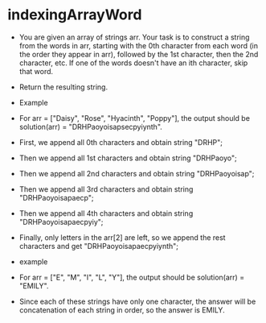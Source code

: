 # indexingArrayWord
- You are given an array of strings arr. Your task is to construct a string from the words in arr, starting with the 0th character from each word (in the order they appear in arr), followed by the 1st character, then the 2nd character, etc. If one of the words doesn't have an ith character, skip that word.

- Return the resulting string.

- Example

- For arr = ["Daisy", "Rose", "Hyacinth", "Poppy"], the output should be solution(arr) = "DRHPaoyoisapsecpyiynth".

- First, we append all 0th characters and obtain string "DRHP";
- Then we append all 1st characters and obtain string "DRHPaoyo";
- Then we append all 2nd characters and obtain string "DRHPaoyoisap";
- Then we append all 3rd characters and obtain string "DRHPaoyoisapaecp";
- Then we append all 4th characters and obtain string "DRHPaoyoisapaecpyiy";
- Finally, only letters in the arr[2] are left, so we append the rest characters and get "DRHPaoyoisapaecpyiynth";
- example

- For arr = ["E", "M", "I", "L", "Y"], the output should be solution(arr) = "EMILY".

- Since each of these strings have only one character, the answer will be concatenation of each string in order, so the answer is EMILY.

